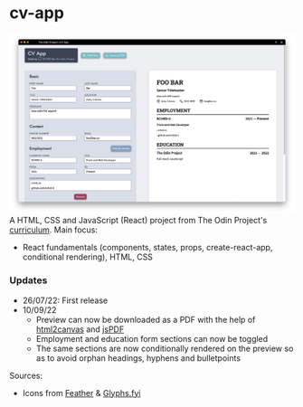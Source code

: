 # cv-app
![Site preview](./site-preview.png)
A HTML, CSS and JavaScript (React) project from The Odin Project's [curriculum](https://www.theodinproject.com/lessons/node-path-javascript-cv-application). Main focus:
* React fundamentals (components, states, props, create-react-app, conditional rendering), HTML, CSS

### Updates
* 26/07/22: First release
* 10/09/22
  * Preview can now be downloaded as a PDF with the help of [html2canvas](https://html2canvas.hertzen.com/) and [jsPDF](https://github.com/parallax/jsPDF)
  * Employment and education form sections can now be toggled
  * The same sections are now conditionally rendered on the preview so as to avoid orphan headings, hyphens and bulletpoints

Sources:
* Icons from [Feather](https://feathericons.com/) & [Glyphs.fyi](https://glyphs.fyi/)